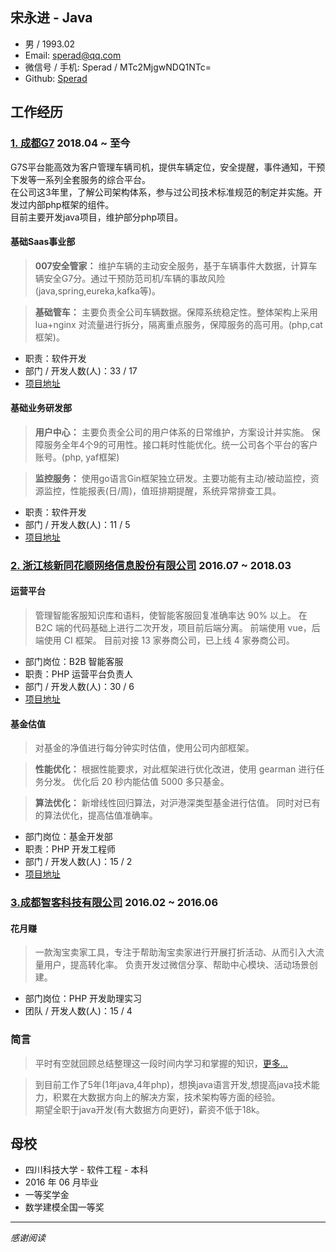 ## 宋永进 - Java

- 男 / 1993.02
- Email: [sperad@qq.com]()
- 微信号 / 手机: Sperad / MTc2MjgwNDQ1NTc=
- Github: <a href="https://github.com/Sperad" target="_blank">Sperad</a>

## 工作经历
### <a href="https://www.g7.com.cn" target="_blank">1. 成都G7</a>  **2018.04 ~ 至今**
G7S平台能高效为客户管理车辆司机，提供车辆定位，安全提醒，事件通知，干预下发等一系列全套服务的综合平台。  
在公司这3年里，了解公司架构体系，参与过公司技术标准规范的制定并实施。开发过内部php框架的组件。  
目前主要开发java项目，维护部分php项目。

#### 基础Saas事业部
> **007安全管家：** 维护车辆的主动安全服务，基于车辆事件大数据，计算车辆安全G7分。通过干预防范司机/车辆的事故风险(java,spring,eureka,kafka等)。

> **基础管车：** 主要负责全公司车辆数据。保障系统稳定性。整体架构上采用lua+nginx 对流量进行拆分，隔离重点服务，保障服务的高可用。(php,cat框架)。

- 职责：软件开发
- 部门 / 开发人数(人)：33 / 17
- <a href="https://g7s.huoyunren.com" target="_blank">项目地址</a>

#### 基础业务研发部
> **用户中心：** 主要负责全公司的用户体系的日常维护，方案设计并实施。
保障服务全年4个9的可用性。接口耗时性能优化。统一公司各个平台的客户账号。(php, yaf框架)

> **监控服务：** 使用go语言Gin框架独立研发。主要功能有主动/被动监控，资源监控，性能报表(日/周)，值班排期提醒，系统异常排查工具。

- 职责：软件开发
- 部门 / 开发人数(人)：11 / 5
- <a href="https://i.g7.com.cn" target="_blank">项目地址</a>

### [2. 浙江核新同花顺网络信息股份有限公司](https://www.10jqka.com.cn/) **2016.07 ~ 2018.03**

#### 运营平台

> 管理智能客服知识库和语料，使智能客服回复准确率达 90% 以上。
在 B2C 端的代码基础上进行二次开发，项目前后端分离。
前端使用 vue，后端使用 CI 框架。
目前对接 13 家券商公司，已上线 4 家券商公司。

- 部门岗位：B2B 智能客服
- 职责：PHP 运营平台负责人
- 部门 / 开发人数(人)：30 / 6
- <a href="https://m.stg.pingan.com/ai/h5/" target="_blank">项目地址</a>

#### 基金估值

> 对基金的净值进行每分钟实时估值，使用公司内部框架。

> **性能优化：** 根据性能要求，对此框架进行优化改进，使用 gearman 进行任务分发。
优化后 20 秒内能估值 5000 多只基金。

> **算法优化：** 新增线性回归算法，对沪港深类型基金进行估值。
同时对已有的算法优化，提高估值准确率。

- 部门岗位：基金开发部
- 职责：PHP 开发工程师
- 部门 / 开发人数(人)：15 / 2
- <a href="https://fund.10jqka.com.cn/001878/" target="_blank">项目地址</a>


### [3.成都智客科技有限公司](http://www.zhikr.cn/) **2016.02 ~ 2016.06**

#### 花月赚

> 一款淘宝卖家工具，专注于帮助淘宝卖家进行开展打折活动、从而引入大流量用户，提高转化率。
负责开发过微信分享、帮助中心模块、活动场景创建。

- 部门岗位：PHP 开发助理实习
- 团队 / 开发人数(人)：15 / 4

### 简言

> 平时有空就回顾总结整理这一段时间内学习和掌握的知识，<a href="https://github.com/Sperad/learing" target="_blank">更多...</a>

> 到目前工作了5年(1年java,4年php)，想换java语言开发,想提高java技术能力，积累在大数据方向上的解决方案，技术架构等方面的经验。  
期望全职于java开发(有大数据方向更好)，薪资不低于18k。


## 母校

- 四川科技大学 - 软件工程 - 本科
- 2016 年 06 月毕业
- 一等奖学金
- 数学建模全国一等奖

---

*感谢阅读*
